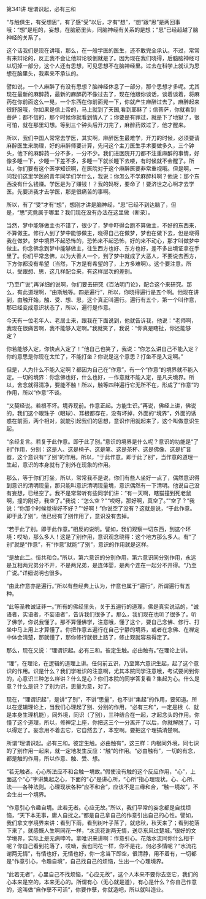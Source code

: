 第341讲 理谓识起，必有三和

“与触俱生，有受想思”，有了感“受”以后，才有“想”，“想”跟“思”是两回事哦：“想”是粗的，妄想，在脑筋里头，同脑神经有关系的是想；“思”已经超越了脑神经的关系了。

这个话我们是现在讲哦，那么，在一般学医的医生，还不敢完全承认。不过，常常有来辩论的，反正我不会让他辩论驳倒就是了。因为现在我们晓得，后脑脑神经可以切掉一部分，这个人还有思想，可见思想不在脑神经里。过去在科学上就认为思想在脑里头，我素来不承认的。

譬如说，一个人麻醉了有没有思想？脑神经休息了一部分，那个思想才多呢。尤其现在最新的麻醉药，最新的麻醉药不像过去了，现在他跟你谈话，谈着谈着，将麻药在你前面这么一晃，一个东西在你前面晃一下，你就产生麻醉过去了。麻醉起来很舒服哦，你如果是信上帝的，马上就到了天国,看到耶稣了；信菩萨，你就看到菩萨；都不信的，那个时候你就看到情人了；你要是有罪过，就是下了地狱了，很可怕，就在那里幻想。等到三个钟头后开刀完了，麻醉药效过了，他才醒来。

所以，我们中国人常常去学医，其实啊，麻醉医生最难学，开刀的时候，必须要请麻醉医生来助理，好的麻醉师要计算，先问这个主刀医生手术要做多久，三个钟头，他下的麻醉药一分不多，一分不少。我们进医院开刀都不注重麻醉的事情，好像多睡一下，少睡一下差不多，多睡一下就长睡下去喽，有时候就不会醒了。所以，你们要有这个医学知识啊，在医院对于这个麻醉医要非常重视哦。但是啊，一问我们这里学医的青年同学们学什么，我说：你怎么不学麻醉科啊？他说：那个东西没有什么钱赚。学医是为了赚钱！？我的妈呀，要命了！要济世之心啊才去学医。先要济我才去学医，那是很痛苦的事啊。

所以，有了“受”才有“想”，想刚才讲是脑神经，“思”已经不到达脑了，但是，“思”究竟属于哪里？我们现在没有办法在这里做（断录）。

当然，梦中能够做主也不错了，很少了，梦中吓得会跑不算做主，不好的东西来，不算做主。修行人到了梦中能够做主，晓得自己在做梦，梦也在做下去，但是晓得我在做梦。梦中境界不起恐怖的，恐怖来不起恐怖，好的来不动心，那才叫做梦中做主。你念佛念到梦中能够做主，往生西方也好、东方也好，差不多出境证拿在手里了。你们平常念佛，以为大善人一个，到了梦中就成了大恶人，不要说去西方，下方你都没有希望（当然，下方是有希望的了，上方多难啊）。这个要注意。所以，受跟想、思，这几样配合来，有这样层次的差别。

“乃至广说”,再详细的说啊，你们要去研究《百法明门论》，配合这个来研究。那么，有此道理啊，“由斯触等。四是遍行”，所以，你晓得遍行是五个啊。他现在讲到，由触开始，触、受、想、思，这个真正叫遍行。遍行有五个，第一个叫作意，那已经变成意识状态了，所以，遍行是作意。

今天有一位老年人、老居士来，跟我在下面说到，他就告诉我，他说：“老师啊，我现在很痛苦啊，我不能够入定啊。”我就笑了，我说：“你真是瞎扯，你还能够定？

你若能够入定，你快点入定了！”他自己也笑了，我说：“你怎么讲自己不能入定？你的意思是你现在太忙了，不能打坐？你说是这个意思？打坐不是入定啊。”

但是，人为什么不能入定啊？都因为自己在“作意”，有一个“作意”的境界就不能入定。一切的境界：你念佛也好，什么也好，一作意就不能入定，是凡夫境界。所以，舍念就得清净，要能不触！所以，触等四种遍行它无所不在，形成了“作意”的作用，所以“作意”不谈。

“又契经说。若根不坏。境界现前。作意正起。方能生识。”再说，佛经上讲，佛说的，我们这个眼珠子（眼球）、耳根都存在，没有坏掉，外面的“境界”，外面的诱惑在前面，两个相对，就能引起我们的思想，意识作用就起来了，这个叫做意识生起。

“余经复言。若复于此作意。即于此了别。”意识的境界是什么呢？意识的功能是“了别”作用，分别：这是人、这是椅子、这是笔、这是茶杯、这是佛像、这是扩音器，这个意识有“了别”的作用。所以，“于此作意。即于此了别”，当作意的道理一生起，意识的本身就有了别外在现象的作用。

那么，等于你们打坐，所以，常常我不是说，你们有些人坐好一点了，偶然意识得到意识的清明现量，那只能叫意识清明现量境，意识偶然有一下清明。他说自己没有妄想，已经空了。我不是常常听有些同学们讲：“有一天啊，瞎猫撞到死老鼠啊，撞的刚好，我空了。”我说：“怎么空？”“哎呀，那好啊，真空了。”“空了？”我说：“你那个时候觉得好不好？”“好啊！”你说空了没有？这就是说，“于此作意。即于此了别”，他已经有了别作用了，意识没有去掉。

“若于此了别。即于此作意。”相反的说明。譬如，我们观察一切东西，到这个环境：哎呦，那么多人！这是了别作用，意识观念晓得：这个地方那么多人。有“了别”就是“作意”，有“作意”就能“了别”，意识的作用就是这样。

“是故此二。恒共和合。”所以，第六意识的分别作用，第六意识同分别作用，永远是互相两兄弟分不开，不是两兄弟，是连体婴，是两个连在一起分不开得。“乃至广说。”详细说明也很多。

“由此作意亦是遍行。”所以有些经典上认为，作意也属于“遍行”，所谓遍行有五种。

“此等圣教诚证非一。”所有的佛经里头，关于五遍行的道理，佛是真实说话的，“诚语者，实语者，不妄语者”，告诉我们很多了。那么，我们现在也听了很多了。听了佛学，你说我懂了。那不算懂佛学，注意哦，懂了这个，要自己念佛、修行、打坐中马上用上才算懂了。你把作意五遍行在自己宁静的境界，或者在念佛、在禅定中体会清楚，那就懂了，那你修行就很上路了，修止观就容易得定了。

那么，现在又说：“理谓识起。必有三和。彼定生触。必由触有。”在理论上讲。

“理”，在理论，在逻辑的道理上讲。任何前五识，乃至第六意识生起，起了这个意识的作用。识是什么？我们学唯识的注意啊，尤其本院同学注意哦，考试要问到你的，心意识三种怎么样讲？什么是心？你们本院的同学答复看？集起为心。什么是意？什么是识？了别为识，思量为意，对了。

现在，“理谓识起”，是讲“了别”，不讲“思量”，也不讲“集起”的作用，要知道。所以在逻辑理论上，当我们心理起了别、分别的作用，“必有三和”，一定是根（、就是本身生理机能），同外境，同识（了别），三种结合在一起，才起念头的作用。你懂了这个道理，所以，修禅定上座，你把这三个一分离开了以后，你就解脱了，可以得定了。妄念用不着去它，它自然去了，本空啊。要把这个理搞清楚啊。

所谓“理谓识起。必有三和。彼定生触。必由触有”，这三样：内根同外境，同七识的了别作用一起来，就一定地发生反应：“触”的作用。“必由触有”，一切的有念，都是触的作用，所以作意、触、受、想。

“若无触者。心心所法应不和合触一境故。”假使没有触的这个反应作用，“心”，上面这个“心”字讲集起之心，下面的“心”是讲心所，“心所”指心理现状。心、心所、法——各种法则。心理现状各种“应不和合”，应该不是三缘和合，“触一境故”，不会生出一个境界。

“作意引心令趣自境。此若无者。心应无故。”所以，我们平常的妄念都是自找烦恼，“天下本无事，庸人自扰之。”都是自己拿自己的作意引出自己的心性。譬如，我们拿文学境界来讲：看到下雨，看到树叶子落了，就悲秋，秋天来了；看到花落下来了，就感慨人生啊同花一样，“水流花谢两无情，送尽东风过楚城。”很好的文学境界，实际上是无病呻吟。拿唯识来讲啊：作意引心。花落水流同你什么相干呢？你自己看到花落了，哎呦，我也同花一样，你不是花，何必多情呢？“水流花谢两无情”，有情也好，无情也好，你一念当下即空，很清静，用不着有，一切都是“作意引心，令趣自境”，自己找自己的烦恼，生出一个心理境界。

“此若无者”，心里自己不找烦恼，“心应无故”，这个人本来不要你去空它，我们的心本来是空的，本来无心的。所谓有心（无心就是道），有心是什么？你自己作意的，这叫做“自作孽不可活”，你要作孽，你就造吧，所以就叫造业。


